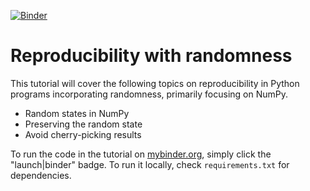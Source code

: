 [![Binder](https://mybinder.org/badge_logo.svg)](https://mybinder.org/v2/gh/yfiua/reproducibility-with-randomness/HEAD?labpath=main.ipynb)

# Reproducibility with randomness

This tutorial will cover the following topics on reproducibility in Python programs incorporating randomness, primarily focusing on NumPy.

* Random states in NumPy
* Preserving the random state
* Avoid cherry-picking results

To run the code in the tutorial on [mybinder.org](https://mybinder.org/), simply click the "launch|binder" badge.
To run it locally, check ```requirements.txt``` for dependencies.